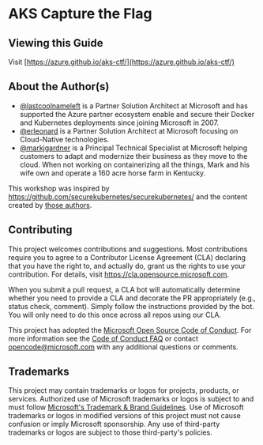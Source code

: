 # AKS Capture the Flag

## Viewing this Guide

Visit [https://azure.github.io/aks-ctf/](https://azure.github.io/aks-ctf/)

## About the Author(s)

* [@lastcoolnameleft](https://lastcoolnameleft.com) is a Partner Solution Architect at Microsoft and has supported the Azure partner ecosystem enable and secure their Docker and Kubernetes deployments since joining Microsoft in 2007.
* [@erleonard](https://www.linkedin.com/in/erleonard/) is a Partner Solution Architect at Microsoft focusing on Cloud-Native technologies.
* [@markjgardner](https://markjgardner.com) is a Principal Technical Specialist at Microsoft helping customers to adapt and modernize their business as they move to the cloud. When not working on containerizing all the things, Mark and his wife own and operate a 160 acre horse farm in Kentucky.

This workshop was inspired by https://github.com/securekubernetes/securekubernetes/ and the content created by [those authors](https://github.com/securekubernetes/securekubernetes/?tab=readme-ov-file#about-the-authors).

## Contributing

This project welcomes contributions and suggestions.  Most contributions require you to agree to a
Contributor License Agreement (CLA) declaring that you have the right to, and actually do, grant us
the rights to use your contribution. For details, visit https://cla.opensource.microsoft.com.

When you submit a pull request, a CLA bot will automatically determine whether you need to provide
a CLA and decorate the PR appropriately (e.g., status check, comment). Simply follow the instructions
provided by the bot. You will only need to do this once across all repos using our CLA.

This project has adopted the [Microsoft Open Source Code of Conduct](https://opensource.microsoft.com/codeofconduct/).
For more information see the [Code of Conduct FAQ](https://opensource.microsoft.com/codeofconduct/faq/) or
contact [opencode@microsoft.com](mailto:opencode@microsoft.com) with any additional questions or comments.

## Trademarks

This project may contain trademarks or logos for projects, products, or services. Authorized use of Microsoft 
trademarks or logos is subject to and must follow 
[Microsoft's Trademark & Brand Guidelines](https://www.microsoft.com/en-us/legal/intellectualproperty/trademarks/usage/general).
Use of Microsoft trademarks or logos in modified versions of this project must not cause confusion or imply Microsoft sponsorship.
Any use of third-party trademarks or logos are subject to those third-party's policies.

